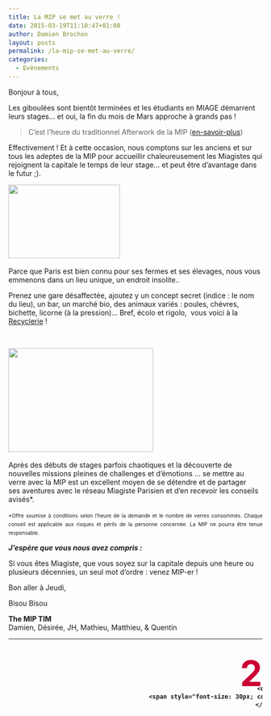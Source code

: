 ```yaml
---
title: La MIP se met au verre !
date: 2015-03-19T11:10:47+01:00
author: Damien Brochon
layout: posts
permalink: /la-mip-se-met-au-verre/
categories:
  - Evènements
---
```

Bonjour à tous,

Les giboulées sont bientôt terminées et les étudiants en MIAGE démarrent leurs stages&#8230; et oui, la fin du mois de Mars approche à grands pas !

> C&#8217;est l&#8217;heure du traditionnel Afterwork de la MIP ([en-savoir-plus](/a-propos/))

Effectivement ! Et à cette occasion, nous comptons sur les anciens et sur tous les adeptes de la MIP pour accueillir chaleureusement les Miagistes qui rejoignent la capitale le temps de leur stage&#8230; et peut être d&#8217;avantage dans le futur ;).

<img class="alignleft" src="https://blog.zoomon.fr/wp-content/uploads/2014/06/La-Recyclerie-bar-01-1024x679.jpg" alt="" width="221" height="146" /> 

Parce que Paris est bien connu pour ses fermes et ses élevages, nous vous emmenons dans un lieu unique, un endroit insolite..

Prenez une gare désaffectée, ajoutez y un concept secret (indice : le nom du lieu), un bar, un marché bio, des animaux variés : poules, chèvres, bichette, licorne (à la pression)&#8230; Bref, écolo et rigolo,  vous voici à la [Recyclerie](https://www.larecyclerie.com/ "Recyclerie") !

&nbsp;

<img class=" alignright" src="https://img.lavieeco.com/rub_14095.jpeg" alt="" width="287" height="206" /> 

Après des débuts de stages parfois chaotiques et la découverte de nouvelles missions pleines de challenges et d&#8217;émotions &#8230; se mettre au verre avec la MIP est un excellent moyen de se détendre et de partager ses aventures avec le réseau Miagiste Parisien et d&#8217;en recevoir les conseils avisés*.

<p style="text-align: justify;">
  <span style="font-size: x-small; line-height: .5em;">*Offre soumise à conditions selon l&#8217;heure de la demande et le nombre de verres consommés. Chaque conseil est applicable aux risques et périls de la personne concernée. La MIP ne pourra être tenue responsable.</span>
</p>

**_J&#8217;espère que vous nous avez compris :_**

Si vous êtes Miagiste, que vous soyez sur la capitale depuis une heure ou plusieurs décennies, un seul mot d&#8217;ordre : venez MIP-er !

Bon aller à Jeudi,

Bisou Bisou

**The MIP TIM**  
Damien, Désirée, JH, Mathieu, Matthieu, & Quentin

<table style="height: 139px;" width="717">
  <tr>
    <td style="padding: 10px; width: 120px; font-weight: bold; vertical-align: middle; text-align: center;">
      <div style="height: 50px; font-size: 70px; color: #cc0033; margin-top: 15px;">
        26
      </div>
      
      <div>
        <span style="font-size: 30px; color: #333;">Mars</span><br /> 19h30
      </div>
    </td>
    
    <td style="padding: 0px; width: 225px; font-weight: bold; font-size: 20px; vertical-align: middle;">
      <p style="text-align: center;">
        <a title="La Recyclerie" href="www.larecyclerie.com" target="_blank">La recyclerie</a>
      </p>
      
      <p style="text-align: center;">
        <a title="La recyclerie" href="https://www.google.fr/maps/place/La+recyclerie/@48.89763,2.344047,17z/data=!3m1!4b1!4m2!3m1!1s0x47e66ef5943573cd:0x7e4f50f2381e7c5c" target="_blank"> 2 Rue Belliard<br /> 75018 Paris</a>
      </p>
    </td>
    
    <td style="padding-left: 20px; width: 200px; font-weight: bold; font-size: 20px; vertical-align: middle; text-align: left;">
      <img class="alignnone wp-image-269 size-full" title="m4" src="/assets/uploads/2010/10/m4.gif" alt="" width="21" height="21" /> Porte de Clignancourt
    </td>
  </tr>
</table>
